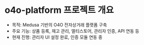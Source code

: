 # o4o-platform 프로젝트 개요

- 목적: Medusa 기반의 O4O 전자상거래 플랫폼 구축
- 주요 기능: 상품 등록, 재고 관리, 멀티스토어, 관리자 인증, API 연동 등
- 현재 진행: 관리자 UI 설정 완료, 인증 모듈 연동 중
